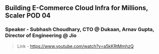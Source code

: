 ## Building E-Commerce Cloud Infra for Millions, Scaler POD 04
### Speaker - Subhash Choudhary, CTO @ Dukaan, Arnav Gupta, Director of Engineering @ Jio

>Link - https://www.youtube.com/watch?v=a5kKRtMmhzQ
